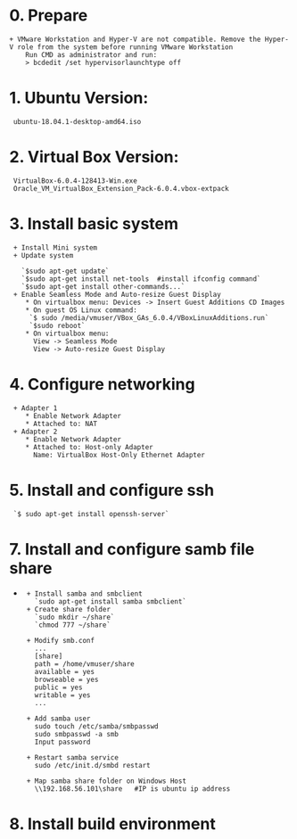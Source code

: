 # 0. Prepare

```
+ VMware Workstation and Hyper-V are not compatible. Remove the Hyper-V role from the system before running VMware Workstation
    Run CMD as administrator and run:
    > bcdedit /set hypervisorlaunchtype off
```

# 1. Ubuntu Version:

```
 ubuntu-18.04.1-desktop-amd64.iso
```

# 2. Virtual Box Version:

```
 VirtualBox-6.0.4-128413-Win.exe
 Oracle_VM_VirtualBox_Extension_Pack-6.0.4.vbox-extpack
```

# 3. Install basic system

     + Install Mini system
     + Update system

       `$sudo apt-get update`
       `$sudo apt-get install net-tools  #install ifconfig command`
       `$sudo apt-get install other-commands...`
     + Enable Seamless Mode and Auto-resize Guest Display
        * On virtualbox menu: Devices -> Insert Guest Additions CD Images
        * On guest OS Linux command:
         `$ sudo /media/vmuser/VBox_GAs_6.0.4/VBoxLinuxAdditions.run`
         `$sudo reboot`
        * On virtualbox menu: 
          View -> Seamless Mode
          View -> Auto-resize Guest Display

# 4. Configure networking

```
 + Adapter 1
    * Enable Network Adapter
    * Attached to: NAT
 + Adapter 2
    * Enable Network Adapter
    * Attached to: Host-only Adapter
      Name: VirtualBox Host-Only Ethernet Adapter
```

# 5. Install and configure ssh

     `$ sudo apt-get install openssh-server`

# 7. Install and configure samb file share

*      + Install samba and smbclient
         `sudo apt-get install samba smbclient`
       + Create share folder
         `sudo mkdir ~/share`
         `chmod 777 ~/share`

       + Modify smb.conf
         ...
         [share]
         path = /home/vmuser/share
         available = yes
         browseable = yes
         public = yes
         writable = yes
         ...

       + Add samba user
         sudo touch /etc/samba/smbpasswd  
         sudo smbpasswd -a smb
         Input password

       + Restart samba service
         sudo /etc/init.d/smbd restart

       + Map samba share folder on Windows Host
         \\192.168.56.101\share   #IP is ubuntu ip address


# 8. Install build environment

